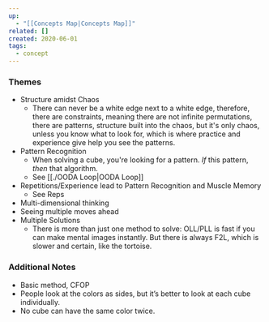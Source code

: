 ```yaml
---
up:
  - "[[Concepts Map|Concepts Map]]"
related: []
created: 2020-06-01
tags:
  - concept
---
```


### Themes
- Structure amidst Chaos
    - There can never be a white edge next to a white edge, therefore, there are constraints, meaning there are not infinite permutations, there are patterns, structure built into the chaos, but it's only chaos, unless you know what to look for, which is where practice and experience give help you see the patterns.
- Pattern Recognition
    - When solving a cube, you're looking for a pattern. *If* this pattern, *then* that algorithm. 
    - See [[./OODA Loop|OODA Loop]]
- Repetitions/Experience lead to Pattern Recognition and Muscle Memory
    - See Reps 
- Multi-dimensional thinking
- Seeing multiple moves ahead
- Multiple Solutions
    - There is more than just one method to solve: OLL/PLL is fast if you can make mental images instantly. But there is always F2L, which is slower and certain, like the tortoise.

### Additional Notes
- Basic method, CFOP 
- People look at the colors as sides, but it’s better to look at each cube individually. 
- No cube can have the same color twice. 